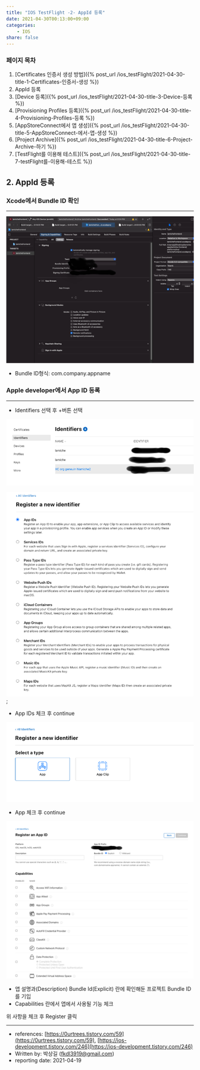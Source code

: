 ```yaml
---
title: "IOS TestFlight -2- AppId 등록"
date: 2021-04-30T00:13:00+09:00
categories: 
    - IOS
share: false
---
```


### 페이지 목차
1. [Certificates 인증서 생성 방법]({% post_url /ios_testFlight/2021-04-30-title-1-Certificates-인증서-생성 %})
2. AppId 등록
3. [Device 등록]({% post_url /ios_testFlight/2021-04-30-title-3-Device-등록 %})
4. [Provisioning Profiles 등록]({% post_url /ios_testFlight/2021-04-30-title-4-Provisioning-Profiles-등록 %})
5. [AppStoreConnect에서 앱 생성]({% post_url /ios_testFlight/2021-04-30-title-5-AppStoreConnect-에서-앱-생성 %})
6. [Project Archive]({% post_url /ios_testFlight/2021-04-30-title-6-Project-Archive-하기 %})
7. [TestFlight를 이용해 테스트]({% post_url /ios_testFlight/2021-04-30-title-7-testFlight를-이용해-테스트 %})

## 2. AppId 등록

### Xcode에서 Bundle ID 확인

---

![2-1](/images/ios_testFlight/2-1.png)

- Bundle ID형식: com.company.appname

### Apple developer에서 App ID 등록

---

- Identifiers 선택 후 +버튼 선택

![2-2](/images/ios_testFlight/2-2.png)

![2-3](/images/ios_testFlight/2-3.png);

- App IDs 체크 후 continue

![2-4](/images/ios_testFlight/2-4.png)

- App 체크 후 continue

![2-5](/images/ios_testFlight/2-5.png)

- 앱 설명과(Description) Bundle Id(Explicit) 란에 확인해둔 프로젝트 Bundle ID를 기입
- Capabilities 란에서 앱에서 사용될 기능 체크

위 사항을 체크 후 Register 클릭

---

- references: [https://0urtrees.tistory.com/59](https://0urtrees.tistory.com/59), [https://ios-development.tistory.com/246](https://ios-development.tistory.com/246)
- Written by: 박상길 (fkdl3919@gmail.com)
- reporting date: 2021-04-19